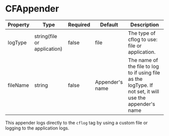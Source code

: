 # CFAppender

|Property|Type|Required|Default|Description|
|--|--|--|--|--|
|logType |string(file or application) |false |file |The type of cflog to use: file or application. |
|fileName |string |false |Appender's name |The name of the file to log to if using file as the logType. If not set, it will use the appender's name |

This appender logs directly to the `cflog` tag by using a custom file or logging to the application logs.
